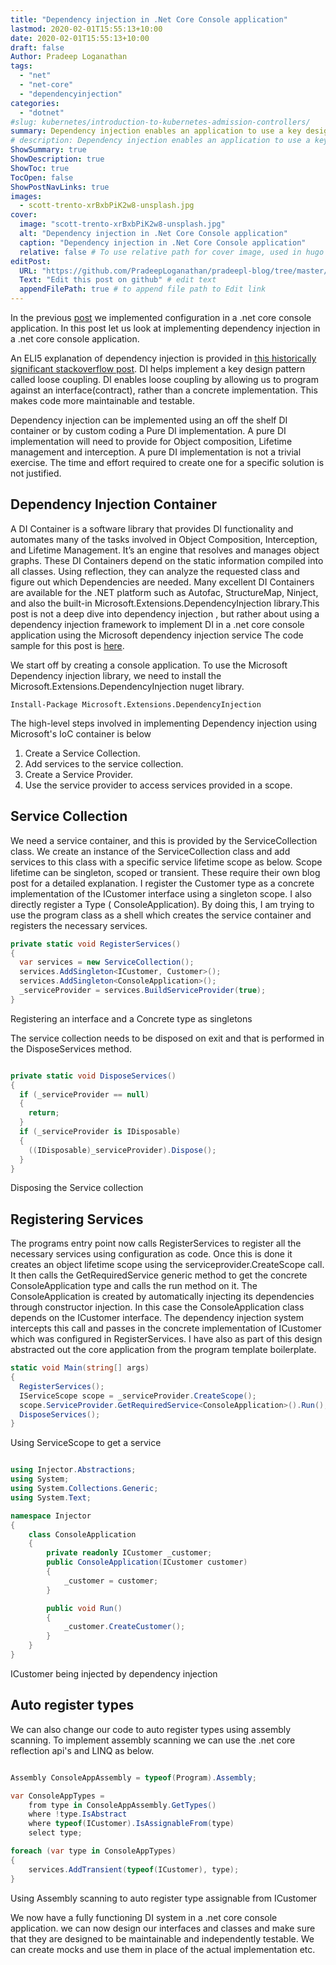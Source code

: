 ```yaml
---
title: "Dependency injection in .Net Core Console application"
lastmod: 2020-02-01T15:55:13+10:00
date: 2020-02-01T15:55:13+10:00
draft: false
Author: Pradeep Loganathan
tags:
  - "net"
  - "net-core"
  - "dependencyinjection"
categories:
  - "dotnet"
#slug: kubernetes/introduction-to-kubernetes-admission-controllers/
summary: Dependency injection enables an application to use a key design principle called Loose coupling. Loose coupling enables us to write highly maintainable
# description: Dependency injection enables an application to use a key design principle called Loose coupling. Loose coupling enables us to write highly maintainable
ShowSummary: true
ShowDescription: true
ShowToc: true
TocOpen: false
ShowPostNavLinks: true
images:
  - scott-trento-xrBxbPiK2w8-unsplash.jpg
cover:
  image: "scott-trento-xrBxbPiK2w8-unsplash.jpg"
  alt: "Dependency injection in .Net Core Console application"
  caption: "Dependency injection in .Net Core Console application"
  relative: false # To use relative path for cover image, used in hugo Page-bundles
editPost:
  URL: "https://github.com/PradeepLoganathan/pradeepl-blog/tree/master/content"
  Text: "Edit this post on github" # edit text
  appendFilePath: true # to append file path to Edit link
---
```



In the previous [post](https://pradeepl.com/dotnet/configuration-in-a-net-core-console-application/) we implemented configuration in a .net core console application. In this post let us look at implementing dependency injection in a .net core console application.

An ELI5 explanation of dependency injection is provided in [this historically significant stackoverflow post](https://stackoverflow.com/questions/1638919/how-to-explain-dependency-injection-to-a-5-year-old). DI helps implement a key design pattern called loose coupling. DI enables loose coupling by allowing us to program against an interface(contract), rather than a concrete implementation. This makes code more maintainable and testable.

Dependency injection can be implemented using an off the shelf DI container or by custom coding a Pure DI implementation. A pure DI implementation will need to provide for Object composition, Lifetime management and interception. A pure DI implementation is not a trivial exercise. The time and effort required to create one for a specific solution is not justified.

## Dependency Injection Container

A DI Container is a software library that provides DI functionality and automates many of the tasks involved in Object Composition, Interception, and Lifetime Management. It’s an engine that resolves and manages object graphs. These DI Containers depend on the static information compiled into all classes. Using reflection, they can analyze the requested class and figure out which Dependencies are needed. Many excellent DI Containers are available for the .NET platform such as Autofac, StructureMap, Ninject, and also the built-in Microsoft.Extensions.DependencyInjection library.This post is not a deep dive into dependency injection , but rather about using a dependency injection framework to implement DI in a .net core console application using the Microsoft dependency injection service The code sample for this post is [here](https://github.com/PradeepLoganathan/Injector).

We start off by creating a console application. To use the Microsoft Dependency injection library, we need to install the Microsoft.Extensions.DependencyInjection nuget library.

```shell
Install-Package Microsoft.Extensions.DependencyInjection
```

The high-level steps involved in implementing Dependency injection using Microsoft's IoC container is below

1. Create a Service Collection.
2. Add services to the service collection.
3. Create a Service Provider.
4. Use the service provider to access services provided in a scope.

## Service Collection

We need a service container, and this is provided by the ServiceCollection class. We create an instance of the ServiceCollection class and add services to this class with a specific service lifetime scope as below. Scope lifetime can be singleton, scoped or transient. These require their own blog post for a detailed explanation. I register the Customer type as a concrete implementation of the ICustomer interface using a singleton scope. I also directly register a Type ( ConsoleApplication). By doing this, I am trying to use the program class as a shell which creates the service container and registers the necessary services.

```csharp
private static void RegisterServices()
{
  var services = new ServiceCollection();
  services.AddSingleton<ICustomer, Customer>();
  services.AddSingleton<ConsoleApplication>();            
  _serviceProvider = services.BuildServiceProvider(true);
}
```

Registering an interface and a Concrete type as singletons

The service collection needs to be disposed on exit and that is performed in the DisposeServices method.

```csharp

private static void DisposeServices()
{
  if (_serviceProvider == null)
  {
    return;
  }
  if (_serviceProvider is IDisposable)
  {
    ((IDisposable)_serviceProvider).Dispose();
  }
}
```

Disposing the Service collection

## Registering Services

The programs entry point now calls RegisterServices to register all the necessary services using configuration as code. Once this is done it creates an object lifetime scope using the serviceprovider.CreateScope call. It then calls the GetRequiredService generic method to get the concrete ConsoleApplication type and calls the run method on it. The ConsoleApplication is created by automatically injecting its dependencies through constructor injection. In this case the ConsoleApplication class depends on the ICustomer interface. The dependency injection system intercepts this call and passes in the concrete implementation of ICustomer which was configured in RegisterServices. I have also as part of this design abstracted out the core application from the program template boilerplate.

```csharp
static void Main(string[] args)
{
  RegisterServices();
  IServiceScope scope = _serviceProvider.CreateScope();
  scope.ServiceProvider.GetRequiredService<ConsoleApplication>().Run();
  DisposeServices();
}
```

Using ServiceScope to get a service

```csharp

using Injector.Abstractions;
using System;
using System.Collections.Generic;
using System.Text;

namespace Injector
{
    class ConsoleApplication
    {
        private readonly ICustomer _customer;
        public ConsoleApplication(ICustomer customer)
        {
            _customer = customer;
        }

        public void Run()
        {
            _customer.CreateCustomer(); 
        }
    }
}
```

ICustomer being injected by dependency injection

## Auto register types

We can also change our code to auto register types using assembly scanning. To implement assembly scanning we can use the .net core reflection api's and LINQ as below.

```csharp

Assembly ConsoleAppAssembly = typeof(Program).Assembly;

var ConsoleAppTypes =
    from type in ConsoleAppAssembly.GetTypes()
    where !type.IsAbstract
    where typeof(ICustomer).IsAssignableFrom(type)
    select type;

foreach (var type in ConsoleAppTypes)
{
    services.AddTransient(typeof(ICustomer), type);
}
```

Using Assembly scanning to auto register type assignable from ICustomer

We now have a fully functioning DI system in a .net core console application. we can now design our interfaces and classes and make sure that they are designed to be maintainable and independently testable. We can create mocks and use them in place of the actual implementation etc.
